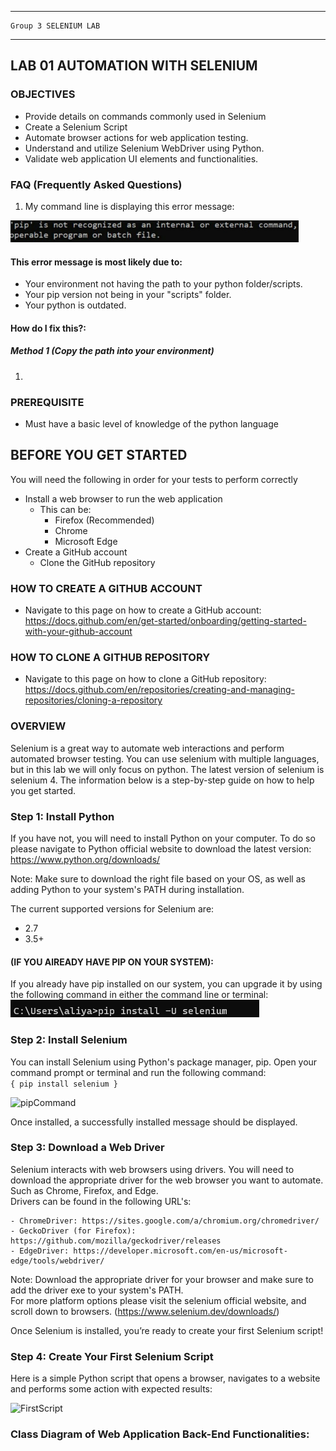 _______________________________________________________________________

	Group 3	SELENIUM LAB	
_______________________________________________________________________


## LAB 01	AUTOMATION WITH SELENIUM

### OBJECTIVES
- Provide details on commands commonly used in Selenium
- Create a Selenium Script
- Automate browser actions for web application testing.
- Understand and utilize Selenium WebDriver using Python.
- Validate web application UI elements and functionalities.

### FAQ (Frequently Asked Questions)
1. My command line is displaying this error message:

![pipError1](img.png)
#### This error message is most likely due to:
- Your environment not having the path to your python folder/scripts.
- Your pip version not being in your "scripts" folder.
- Your python is outdated.
#### How do I fix this?:
##### Method 1 (Copy the path into your environment)
1. 


### PREREQUISITE
- Must have a basic level of knowledge of the python language

## BEFORE YOU GET STARTED
You will need the following in order for your tests to perform correctly 

- Install a web browser to run the web application
    - This can be:
        - Firefox (Recommended)
        - Chrome
        - Microsoft Edge
- Create a GitHub account
    - Clone the GitHub repository

### HOW TO CREATE A GITHUB ACCOUNT
- Navigate to this page on how to create a GitHub account: https://docs.github.com/en/get-started/onboarding/getting-started-with-your-github-account

### HOW TO CLONE A GITHUB REPOSITORY
- Navigate to this page on how to clone a GitHub repository: https://docs.github.com/en/repositories/creating-and-managing-repositories/cloning-a-repository
### OVERVIEW
Selenium is a great way to automate web interactions and perform automated browser testing. You can use selenium with multiple languages, but in this lab we will only focus on python. The latest version of selenium is selenium 4. The information below is a step-by-step guide on how to help you get started.

### Step 1: Install Python
If you have not, you will need to install Python on your computer. To do so please navigate to Python official website to download the latest version: https://www.python.org/downloads/ 

Note: Make sure to download the right file based on your OS, as well as adding Python to your system's PATH during installation.

The current supported versions for Selenium are:
- 2.7
- 3.5+

#### (IF YOU AlREADY HAVE PIP ON YOUR SYSTEM):
If you already have pip installed on our system, you can upgrade it by using the following command in either the command line or terminal:
![pipUpgrade](img_1.png)

### Step 2: Install Selenium
You can install Selenium using Python's package manager, pip. Open your command prompt or terminal and run the following command:    
`{ pip install selenium }`

![pipCommand](https://github.com/3osmic/Group3-repo-projects/assets/113747615/e9cf1bf1-cda0-4ff6-83b5-e7f4389c208b)


Once installed, a successfully installed message should be displayed.

### Step 3: Download a Web Driver
Selenium interacts with web browsers using drivers. You will need to download the appropriate driver for the web browser you want to automate. Such as Chrome, Firefox, and Edge.  
Drivers can be found in the following URL's:	

	- ChromeDriver: https://sites.google.com/a/chromium.org/chromedriver/	
	- GeckoDriver (for Firefox): https://github.com/mozilla/geckodriver/releases	
	- EdgeDriver: https://developer.microsoft.com/en-us/microsoft-edge/tools/webdriver/	
 
Note: Download the appropriate driver for your browser and make sure to add the driver exe to your system's PATH.  
For more platform options please visit the selenium official website, and scroll down to browsers.
(https://www.selenium.dev/downloads/)


Once Selenium is installed, you’re ready to create your first Selenium script!
### Step 4: Create Your First Selenium Script 
Here is a simple Python script that opens a browser, navigates to a website and performs some action with expected results:	

![FirstScript](https://github.com/3osmic/Group3-repo-projects/assets/113747615/083e734e-18ca-4787-8228-0384d1085194)

### Class Diagram of Web Application Back-End Functionalities:































